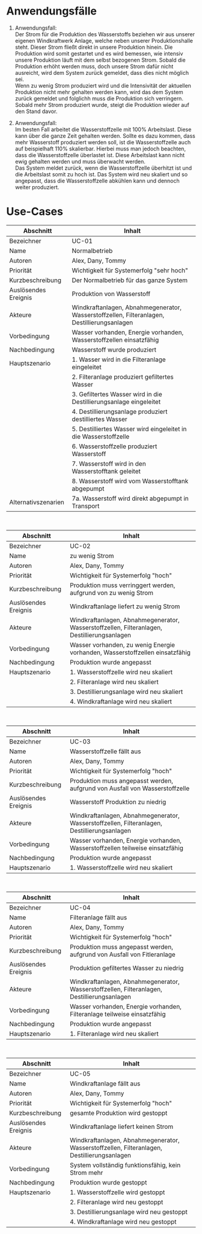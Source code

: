 # Anwendungsfälle

1. Anwendungsfall: <br>
Der Strom für die Produktion des Wasserstoffs beziehen wir aus unserer eigenen Windkraftwerk Anlage, welche neben unserer Produktionshalle steht. Dieser Strom fließt direkt in unsere Produktion hinein. Die Produktion wird somit gestartet und es wird bemessen, wie intensiv unsere Produktion läuft mit dem selbst bezogenen Strom. Sobald die Produktion erhöht werden muss, doch unsere Strom dafür nicht ausreicht, wird dem System zurück gemeldet, dass dies nicht möglich sei. <br>
Wenn zu wenig Strom produziert wird und die Intensivität der aktuellen Produktion nicht mehr gehalten werden kann, wird das dem System zurück gemeldet und folglichh muss die Produktion sich verringern. Sobald mehr Strom produziert wurde, steigt die Produktion wieder auf den Stand davor.

2. Anwendungsfall: <br>
Im besten Fall arbeitet die Wasserstoffzelle mit 100% Arbeitslast. Diese kann über die ganze Zeit gehalten werden. Sollte es dazu kommen, dass mehr Wasserstoff produziert werden soll, ist die Wasserstoffzelle auch auf beispielhaft 110% skalierbar. Hierbei muss man jedoch beachten, dass die Wasserstoffzelle überlastet ist. Diese Arbeitslast kann nicht ewig gehalten werden und muss überwacht werden. <br>
Das System meldet zurück, wenn die Wasserstoffzelle überhitzt ist und die Arbeitslast somit zu hoch ist. Das System wird neu skaliert und so angepasst, dass die Wasserstoffzelle abkühlen kann und dennoch weiter produziert.

# Use-Cases
| Abschnitt | Inhalt |
| ----------- | ----------- |
| Bezeichner | UC-01 |
| Name | Normalbetrieb |
| Autoren | Alex, Dany, Tommy |
| Priorität | Wichtigkeit für Systemerfolg "sehr hoch" |
| Kurzbeschreibung | Der Normalbetrieb für das ganze System |
| Auslösendes Ereignis | Produktion von Wasserstoff|
| Akteure | Windkraftanlagen, Abnahmegenerator, Wasserstoffzellen, Filteranlagen, Destillierungsanlagen |
| Vorbedingung | Wasser vorhanden, Energie vorhanden, Wasserstoffzellen einsatzfähig |
| Nachbedingung | Wasserstoff wurde produziert |
| Hauptszenario | 1. Wasser wird in die Filteranlage eingeleitet
||2. Filteranlage produziert gefiltertes Wasser
||3. Gefiltertes Wasser wird in die Destillierungsanlage eingeleitet
||4. Destillierungsanlage produziert destilliertes Wasser
||5. Destilliertes Wasser wird eingeleitet in die Wasserstoffzelle
||6. Wasserstoffzelle produziert Wasserstoff
||7. Wasserstoff wird in den Wasserstofftank geleitet
||8. Wasserstoff wird vom Wasserstofftank abgepumpt
| Alternativszenarien | 7a. Wasserstoff wird direkt abgepumpt in Transport |
<br>

| Abschnitt | Inhalt |
| ----------- | ----------- |
| Bezeichner | UC-02 |
| Name | zu wenig Strom |
| Autoren | Alex, Dany, Tommy |
| Priorität | Wichtigkeit für Systemerfolg "hoch" |
| Kurzbeschreibung | Produktion muss verringgert werden, aufgrund von zu wenig Strom |
| Auslösendes Ereignis | Windkraftanlage liefert zu wenig Strom|
| Akteure | Windkraftanlagen, Abnahmegenerator, Wasserstoffzellen, Filteranlagen, Destillierungsanlagen |
| Vorbedingung | Wasser vorhanden, zu wenig Energie vorhanden, Wasserstoffzellen einsatzfähig |
| Nachbedingung | Produktion wurde angepasst |
| Hauptszenario | 1. Wasserstoffzelle wird neu skaliert
||2. Filteranlage wird neu skaliert
||3. Destillierungsanlage wird neu skaliert
||4. Windkraftanlage wird neu skaliert

<br>

| Abschnitt | Inhalt |
| ----------- | ----------- |
| Bezeichner | UC-03 |
| Name | Wasserstoffzelle fällt aus |
| Autoren | Alex, Dany, Tommy |
| Priorität | Wichtigkeit für Systemerfolg "hoch" |
| Kurzbeschreibung | Produktion muss angepasst werden, aufgrund von Ausfall von Wasserstoffzelle |
| Auslösendes Ereignis | Wasserstoff Produktion zu niedrig|
| Akteure | Windkraftanlagen, Abnahmegenerator, Wasserstoffzellen, Filteranlagen, Destillierungsanlagen |
| Vorbedingung | Wasser vorhanden, Energie vorhanden, Wasserstoffzellen teilweise einsatzfähig |
| Nachbedingung | Produktion wurde angepasst |
| Hauptszenario | 1. Wasserstoffzelle wird neu skaliert


<br>

| Abschnitt | Inhalt |
| ----------- | ----------- |
| Bezeichner | UC-04 |
| Name | Filteranlage fällt aus |
| Autoren | Alex, Dany, Tommy |
| Priorität | Wichtigkeit für Systemerfolg "hoch" |
| Kurzbeschreibung | Produktion muss angepasst werden, aufgrund von Ausfall von Fitleranlage |
| Auslösendes Ereignis | Produktion gefiltertes Wasser zu niedrig|
| Akteure | Windkraftanlagen, Abnahmegenerator, Wasserstoffzellen, Filteranlagen, Destillierungsanlagen |
| Vorbedingung | Wasser vorhanden, Energie vorhanden, Filteranlage teilweise einsatzfähig |
| Nachbedingung | Produktion wurde angepasst |
| Hauptszenario | 1. Filteranlage wird neu skaliert


<br>

| Abschnitt | Inhalt |
| ----------- | ----------- |
| Bezeichner | UC-05 |
| Name | Windkraftanlage fällt aus |
| Autoren | Alex, Dany, Tommy |
| Priorität | Wichtigkeit für Systemerfolg "hoch" |
| Kurzbeschreibung | gesamte Produktion wird gestoppt |
| Auslösendes Ereignis | Windkraftanlage liefert keinen Strom|
| Akteure | Windkraftanlagen, Abnahmegenerator, Wasserstoffzellen, Filteranlagen, Destillierungsanlagen |
| Vorbedingung | System vollständig funktionsfähig, kein Strom mehr |
| Nachbedingung | Produktion wurde gestoppt |
| Hauptszenario | 1. Wasserstoffzelle wird gestoppt
||2. Filteranlage wird neu gestoppt
||3. Destillierungsanlage wird neu gestoppt
||4. Windkraftanlage wird neu gestoppt



